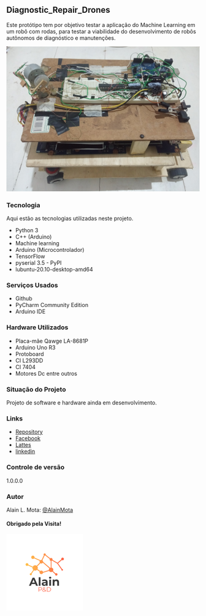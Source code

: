 ## Diagnostic_Repair_Drones
Este protótipo tem por objetivo testar a aplicação do Machine Learning em um robô com rodas, para testar a viabilidade do desenvolvimento de robôs autônomos de diagnóstico e manutenções.

![logo](Imagens/perfil_drd.jpg)

### Tecnologia
Aqui estão as tecnologias utilizadas neste projeto.

* Python 3
* C++ (Arduino)
* Machine learning
* Arduino (Microcontrolador)
* TensorFlow
* pyserial 3.5 - PyPI
* lubuntu-20.10-desktop-amd64

### Serviços Usados
* Github
* PyCharm Community Edition
* Arduino IDE

### Hardware Utilizados
* Placa-mãe Qawge LA-8681P
* Arduino Uno R3
* Protoboard
* CI L293DD
* CI 7404
* Motores Dc entre outros

### Situação do Projeto
Projeto de software e hardware ainda em desenvolvimento.


### Links
* [Repository](https://github.com/AlainMota9/Diagnostic_Repair_Drones/)
* [Facebook](https://www.facebook.com/alain.mota.3/)
* [Lattes](http://lattes.cnpq.br/9940114103826916)
* [linkedin](https://www.linkedin.com/in/alain-mota-a61319117/)

### Controle de versão
1.0.0.0

### Autor
Alain L. Mota: [@AlainMota](https://github.com/AlainMota9)

#### Obrigado pela Visita!

![logo](Imagens/logo.png)



